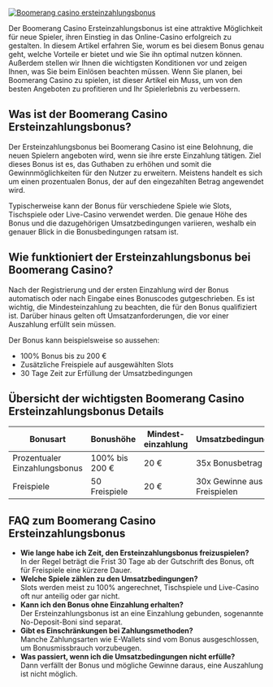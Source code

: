 [![Boomerang casino ersteinzahlungsbonus](https://123-caf.pages.dev/gitsignup.png)](https://vrmoo.ru/Bt82HjjY)

<p>Der Boomerang Casino Ersteinzahlungsbonus ist eine attraktive Möglichkeit für neue Spieler, ihren Einstieg in das Online-Casino erfolgreich zu gestalten. In diesem Artikel erfahren Sie, worum es bei diesem Bonus genau geht, welche Vorteile er bietet und wie Sie ihn optimal nutzen können. Außerdem stellen wir Ihnen die wichtigsten Konditionen vor und zeigen Ihnen, was Sie beim Einlösen beachten müssen. Wenn Sie planen, bei Boomerang Casino zu spielen, ist dieser Artikel ein Muss, um von den besten Angeboten zu profitieren und Ihr Spielerlebnis zu verbessern.</p>  <h2>Was ist der Boomerang Casino Ersteinzahlungsbonus?</h2> <p>Der Ersteinzahlungsbonus bei Boomerang Casino ist eine Belohnung, die neuen Spielern angeboten wird, wenn sie ihre erste Einzahlung tätigen. Ziel dieses Bonus ist es, das Guthaben zu erhöhen und somit die Gewinnmöglichkeiten für den Nutzer zu erweitern. Meistens handelt es sich um einen prozentualen Bonus, der auf den eingezahlten Betrag angewendet wird.</p> <p>Typischerweise kann der Bonus für verschiedene Spiele wie Slots, Tischspiele oder Live-Casino verwendet werden. Die genaue Höhe des Bonus und die dazugehörigen Umsatzbedingungen variieren, weshalb ein genauer Blick in die Bonusbedingungen ratsam ist.</p>  <h2>Wie funktioniert der Ersteinzahlungsbonus bei Boomerang Casino?</h2> <p>Nach der Registrierung und der ersten Einzahlung wird der Bonus automatisch oder nach Eingabe eines Bonuscodes gutgeschrieben. Es ist wichtig, die Mindesteinzahlung zu beachten, die für den Bonus qualifiziert ist. Darüber hinaus gelten oft Umsatzanforderungen, die vor einer Auszahlung erfüllt sein müssen.</p> <p>Der Bonus kann beispielsweise so aussehen:</p> <ul>   <li>100% Bonus bis zu 200 €</li>   <li>Zusätzliche Freispiele auf ausgewählten Slots</li>   <li>30 Tage Zeit zur Erfüllung der Umsatzbedingungen</li> </ul>  <h2>Übersicht der wichtigsten Boomerang Casino Ersteinzahlungsbonus Details</h2> <table>   <thead>     <tr>       <th>Bonusart</th>       <th>Bonushöhe</th>       <th>Mindest-einzahlung</th>       <th>Umsatzbedingungen</th>       <th>Gültigkeit</th>     </tr>   </thead>   <tbody>     <tr>       <td>Prozentualer Einzahlungsbonus</td>       <td>100% bis 200 €</td>       <td>20 €</td>       <td>35x Bonusbetrag</td>       <td>30 Tage</td>     </tr>     <tr>       <td>Freispiele</td>       <td>50 Freispiele</td>       <td>20 €</td>       <td>30x Gewinne aus Freispielen</td>       <td>7 Tage</td>     </tr>   </tbody> </table>  <h2>FAQ zum Boomerang Casino Ersteinzahlungsbonus</h2> <ul>   <li><strong>Wie lange habe ich Zeit, den Ersteinzahlungsbonus freizuspielen?</strong><br>In der Regel beträgt die Frist 30 Tage ab der Gutschrift des Bonus, oft für Freispiele eine kürzere Dauer.</li>   <li><strong>Welche Spiele zählen zu den Umsatzbedingungen?</strong><br>Slots werden meist zu 100% angerechnet, Tischspiele und Live-Casino oft nur anteilig oder gar nicht.</li>   <li><strong>Kann ich den Bonus ohne Einzahlung erhalten?</strong><br>Der Ersteinzahlungsbonus ist an eine Einzahlung gebunden, sogenannte No-Deposit-Boni sind separat.</li>   <li><strong>Gibt es Einschränkungen bei Zahlungsmethoden?</strong><br>Manche Zahlungsarten wie E-Wallets sind vom Bonus ausgeschlossen, um Bonusmissbrauch vorzubeugen.</li>   <li><strong>Was passiert, wenn ich die Umsatzbedingungen nicht erfülle?</strong><br>Dann verfällt der Bonus und mögliche Gewinne daraus, eine Auszahlung ist nicht möglich.</li> </ul>